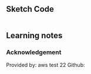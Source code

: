 # 

## Sketch Code
```

```
## Learning notes

### Acknowledgement
Provided by: aws test 22
Github: 
